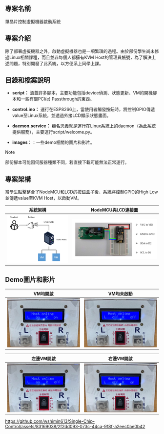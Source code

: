 ## 專案名稱
單晶片控制虛擬機器啟動系統

## 專案介紹
除了部署虛擬機器之外，啟動虛擬機器也是一項繁瑣的過程。由於部份學生尚未修過Linux相關課程，而且並非每個人都擁有KVM Host的管理員帳號，為了解決上述問題，特別開發了此系統，以方便系上同學上課。

## 目錄和檔案說明
- **script：** 涵蓋許多腳本，主要功能包括device偵測、狀態更新、VM的開機腳本和一些有關PCI(e) Passthrough的東西。

- **control.ino：** 運行在ESP8266上，當使用者觸發按鈕時，將控制GPIO傳遞value至Linux系統，並透過外接LCD顯示狀態畫面。

- **daemon.service：** 顧名思義就是運行在Linux系統上的daemon（為此系統提供服務），主要運行script/welcome.py。

- **images：**：一些demo相關的圖片和影片。

> [!NOTE]
> 部份腳本可能因伺服器種類不同，若直接下載可能無法正常運行。

## 專案架構
當學生點擊整合了NodeMCU和LCD的按鈕盒子後，系統將控制GPIO的High Low並傳遞value至KVM Host，以啟動VM。

| 系統架構 | NodeMCU與LCD連接圖 |
| --- | --- |
| ![system](images/system.PNG) | ![esp](images/esp.PNG) |

## Demo圖片和影片
| VM均開啟 | VM均未啟動 |
| --- | --- |
| ![on](images/on.jpg) | ![off](images/off.jpg) |

| 左邊VM開啟 | 右邊VM開啟 |
| --- | --- |
| ![left](images/left.jpg) | ![right](images/right.jpg) |

https://github.com/wshimin613/Single-Chip-Control/assets/83169038/2f2dd093-073c-44ca-9f8f-a2eec0ae0b42

